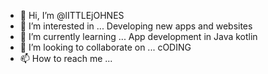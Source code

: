 - 👋 Hi, I’m @lITTLEjOHNES
- 👀 I’m interested in ... Developing new apps and websites
- 🌱 I’m currently learning ... App development in Java kotlin
- 💞️ I’m looking to collaborate on ... cODING
- 📫 How to reach me ...

<!---
lITTLEjOHNES/lITTLEjOHNES is a ✨ special ✨ repository because its `README.md` (this file) appears on your GitHub profile.
You can click the Preview link to take a look at your changes.
--->
